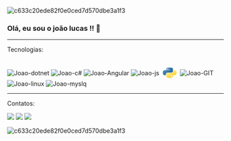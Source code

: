 

![c633c20ede82f0e0ced7d570dbe3a1f3](https://nextshark.com/wp-content/uploads/2018/01/007.gif)

### Olá, eu sou o joão lucas !! 👋

<hr>
<p>Tecnologias:</p>
<div style="display: inline_block"><br>
  
  <img align="center" alt="Joao-dotnet" height="30" width="40" src="https://cdn.jsdelivr.net/gh/devicons/devicon/icons/dotnetcore/dotnetcore-original.svg" /> 
  <img align="center" alt="Joao-c#" height="30" width="40" src="https://cdn.jsdelivr.net/gh/devicons/devicon/icons/csharp/csharp-original.svg" />       
  <img align="center" alt="Joao-Angular" height="30" width="40" src="https://cdn.jsdelivr.net/gh/devicons/devicon/icons/angularjs/angularjs-original.svg" />
  <img align="center" alt="Joao-js" height="30" width="40" src="https://cdn.jsdelivr.net/gh/devicons/devicon/icons/javascript/javascript-original.svg" />
  <img align="center" alt="Joao-Python" height="30" width="40" src="https://raw.githubusercontent.com/devicons/devicon/master/icons/python/python-original.svg">
  <img align="center" alt="Joao-GIT" height="30" width="40" src="https://cdn.jsdelivr.net/gh/devicons/devicon/icons/git/git-plain.svg" />
  <img align="center" alt="Joao-linux" height="30" width="40" src="https://cdn.jsdelivr.net/gh/devicons/devicon/icons/linux/linux-original.svg" />
  <img align="center" alt="Joao-myslq" height="30" width="40" src="https://cdn.jsdelivr.net/gh/devicons/devicon/icons/mysql/mysql-original.svg" />
</div>
<hr>
<p>Contatos:</p>
<div> 
  <a href="https://www.instagram.com/joaomoreira.exe" target="_blank"><img src="https://img.shields.io/badge/-Instagram-%23E4405F?style=for-the-badge&logo=instagram&logoColor=white" target="_blank"></a>
  <a href = "mailto:joaol.ifsp@gmail.com.com"><img src="https://img.shields.io/badge/-Gmail-%23333?style=for-the-badge&logo=gmail&logoColor=white" target="_blank"></a>
  <a href="www.linkedin.com/in/joão-lucas-oliveria-moreira-72616b1a4" target="_blank"><img src="https://img.shields.io/badge/-LinkedIn-%230077B5?style=for-the-badge&logo=linkedin&logoColor=white" target="_blank"></a>
 
</div>

![c633c20ede82f0e0ced7d570dbe3a1f3](https://i.pinimg.com/originals/6a/be/94/6abe94901928b887d3227ef605969a09.gif)
